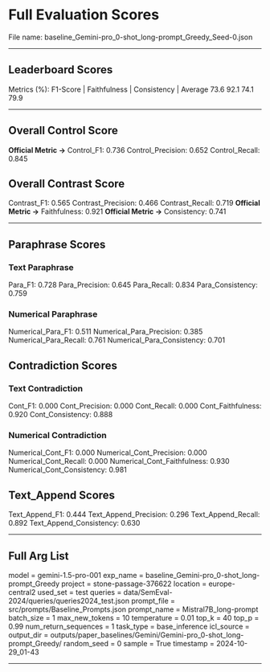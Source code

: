 # Full Evaluation Scores

File name: baseline_Gemini-pro_0-shot_long-prompt_Greedy_Seed-0.json


---

## Leaderboard Scores

Metrics (%): F1-Score | Faithfulness | Consistency | Average
                73.6        92.1          74.1        79.9

---

## Overall Control Score

**Official Metric ->** Control_F1: 0.736
Control_Precision: 0.652
Control_Recall: 0.845

## Overall Contrast Score

Contrast_F1: 0.565
Contrast_Precision: 0.466
Contrast_Recall: 0.719
**Official Metric ->** Faithfulness: 0.921
**Official Metric ->** Consistency: 0.741

---


## Paraphrase Scores


### Text Paraphrase

Para_F1: 0.728
Para_Precision: 0.645
Para_Recall: 0.834
Para_Consistency: 0.759


### Numerical Paraphrase

Numerical_Para_F1: 0.511
Numerical_Para_Precision: 0.385
Numerical_Para_Recall: 0.761
Numerical_Para_Consistency: 0.701


## Contradiction Scores


### Text Contradiction

Cont_F1: 0.000
Cont_Precision: 0.000
Cont_Recall: 0.000
Cont_Faithfulness: 0.920
Cont_Consistency: 0.888


### Numerical Contradiction

Numerical_Cont_F1: 0.000
Numerical_Cont_Precision: 0.000
Numerical_Cont_Recall: 0.000
Numerical_Cont_Faithfulness: 0.930
Numerical_Cont_Consistency: 0.981


## Text_Append Scores

Text_Append_F1: 0.444
Text_Append_Precision: 0.296
Text_Append_Recall: 0.892
Text_Append_Consistency: 0.630

---

## Full Arg List

model = gemini-1.5-pro-001
exp_name = baseline_Gemini-pro_0-shot_long-prompt_Greedy
project = stone-passage-376622
location = europe-central2
used_set = test
queries = data/SemEval-2024/queries/queries2024_test.json
prompt_file = src/prompts/Baseline_Prompts.json
prompt_name = Mistral7B_long-prompt
batch_size = 1
max_new_tokens = 10
temperature = 0.01
top_k = 40
top_p = 0.99
num_return_sequences = 1
task_type = base_inference
icl_source = 
output_dir = outputs/paper_baselines/Gemini/Gemini-pro_0-shot_long-prompt_Greedy/
random_seed = 0
sample = True
timestamp = 2024-10-29_01-43

---

